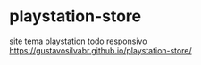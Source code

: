 # playstation-store
site tema playstation todo responsivo 
https://gustavosilvabr.github.io/playstation-store/
